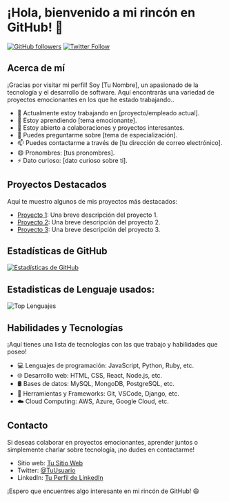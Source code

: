 # ¡Hola, bienvenido a mi rincón en GitHub! 👋

[![GitHub followers](https://img.shields.io/github/followers/ximbi1?label=Sígueme&style=social)](https://github.com/ximbi1)
[![Twitter Follow](https://img.shields.io/twitter/follow/ximbi1?label=Sígueme&style=social)](https://twitter.com/ximbi1)

## Acerca de mí

¡Gracias por visitar mi perfil! Soy [Tu Nombre], un apasionado de la tecnología y el desarrollo de software. Aquí encontrarás una variedad de proyectos emocionantes en los que he estado trabajando..

- 🔭 Actualmente estoy trabajando en [proyecto/empleado actual].
- 🌱 Estoy aprendiendo [tema emocionante].
- 👯 Estoy abierto a colaboraciones y proyectos interesantes.
- 💬 Puedes preguntarme sobre [tema de especialización].
- 📫 Puedes contactarme a través de [tu dirección de correo electrónico].
- 😄 Pronombres: [tus pronombres].
- ⚡ Dato curioso: [dato curioso sobre ti].

## Proyectos Destacados

Aquí te muestro algunos de mis proyectos más destacados:

- [Proyecto 1](enlace-al-proyecto-1): Una breve descripción del proyecto 1.
- [Proyecto 2](enlace-al-proyecto-2): Una breve descripción del proyecto 2.
- [Proyecto 3](enlace-al-proyecto-3): Una breve descripción del proyecto 3.

## Estadísticas de GitHub

[![Estadísticas de GitHub](https://github-readme-stats.vercel.app/api?username=ximbi1&show_icons=true&theme=radical)](https://github.com/ximbi1)

## Estadisticas de Lenguaje usados:
![Top Lenguajes](https://github-readme-stats.vercel.app/api/top-langs/?username=ximbi1&layout=compact)


## Habilidades y Tecnologías

¡Aquí tienes una lista de tecnologías con las que trabajo y habilidades que poseo!

- 💻 Lenguajes de programación: JavaScript, Python, Ruby, etc.
- 🌐 Desarrollo web: HTML, CSS, React, Node.js, etc.
- 🛢️ Bases de datos: MySQL, MongoDB, PostgreSQL, etc.
- 🧰 Herramientas y Frameworks: Git, VSCode, Django, etc.
- ☁️ Cloud Computing: AWS, Azure, Google Cloud, etc.


## Contacto

Si deseas colaborar en proyectos emocionantes, aprender juntos o simplemente charlar sobre tecnología, ¡no dudes en contactarme!

- Sitio web: [Tu Sitio Web](enlace-a-tu-sitio-web)
- Twitter: [@TuUsuario](https://twitter.com/tu_usuario)
- LinkedIn: [Tu Perfil de LinkedIn](enlace-a-tu-perfil-de-LinkedIn)

¡Espero que encuentres algo interesante en mi rincón de GitHub! 😄
